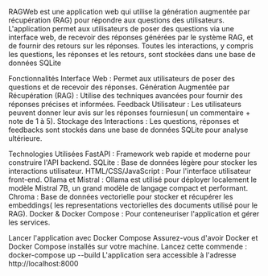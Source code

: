 RAGWeb est une application web qui utilise la génération augmentée par récupération (RAG) pour répondre aux questions des utilisateurs. L'application permet aux utilisateurs de poser des questions via une interface web, de recevoir des réponses générées par le système RAG, et de fournir des retours sur les réponses. Toutes les interactions, y compris les questions, les réponses et les retours, sont stockées dans une base de données SQLite

Fonctionnalités Interface Web : Permet aux utilisateurs de poser des questions et de recevoir des réponses. Génération Augmentée par Récupération (RAG) : Utilise des techniques avancées pour fournir des réponses précises et informées. Feedback Utilisateur : Les utilisateurs peuvent donner leur avis sur les réponses fourniesun( un commentaire + note de 1 à 5). Stockage des Interactions : Les questions, réponses et feedbacks sont stockés dans une base de données SQLite pour analyse ultérieure.

Technologies Utilisées FastAPI : Framework web rapide et moderne pour construire l'API backend. SQLite : Base de données légère pour stocker les interactions utilisateur. HTML/CSS/JavaScript : Pour l'interface utilisateur front-end. Ollama et Mistral : Ollama est utilisé pour déployer localement le modèle Mistral 7B, un grand modèle de langage compact et performant. Chroma : Base de données vectorielle pour stocker et récupérer les embeddings( les representations vectorielles des documents utilisé pour le RAG). Docker & Docker Compose : Pour conteneuriser l'application et gérer les services.

Lancer l'application avec Docker Compose Assurez-vous d'avoir Docker et Docker Compose installés sur votre machine. Lancez cette commende : docker-compose up --build L'application sera accessible à l'adresse http://localhost:8000
